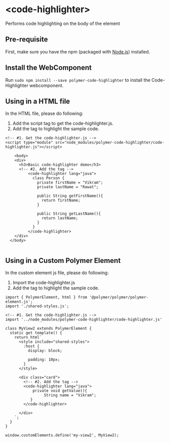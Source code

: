 # \<code-highlighter\>

Performs code highlighting on the body of the element

## Pre-requisite

First, make sure you have the npm (packaged with [Node.js](https://nodejs.org)) installed. 

## Install the WebComponent

Run `sudo npm install --save polymer-code-highlighter` to install the Code-Highlighter webcomponent.

## Using in a HTML file
In the HTML file, please do following:
1. Add the script tag to get the code-highlighter.js.
2. Add the <code-highlighter lang="java"> tag to highlight the sample code. 

```
<!-- #1. Get the code-highlighter.js -->
<script type="module" src="node_modules/polymer-code-highlighter/code-highlighter.js"></script>
   
    <body>
    <div>
      <h3>Basic code-highlighter demo</h3>      
      <!-- #2. Add the tag -->
          <code-highlighter lang="java">
            class Person {
              private firstName = "Vikram";
              private lastName = "Rawat";

              public String getFirstName(){
                return firstName;    
              }

              public String getLastName(){
                return lastName;    
              }
            } 
          </code-highlighter>      
    </div>
  </body>
    
```    

## Using in a Custom Polymer Element
In the custom element js file, please do following:
1. Import the code-highlighter.js
2. Add the <code-highlighter lang="java"> tag to highlight the sample code.

```
import { PolymerElement, html } from '@polymer/polymer/polymer-element.js';
import './shared-styles.js';

<!-- #1. Get the code-highlighter.js -->
import '../node_modules/polymer-code-highlighter/code-highlighter.js'

class MyView2 extends PolymerElement {
  static get template() {
    return html`
      <style include="shared-styles">
        :host {
          display: block;

          padding: 10px;
        }
      </style>

      <div class="card">       
        <!-- #2. Add the tag -->
        <code-highlighter lang="java">
            private void getValue(){
                 String name = "Vikram";
           }
        </code-highlighter>

      </div>
    `;
  }
}

window.customElements.define('my-view2', MyView2);


```

